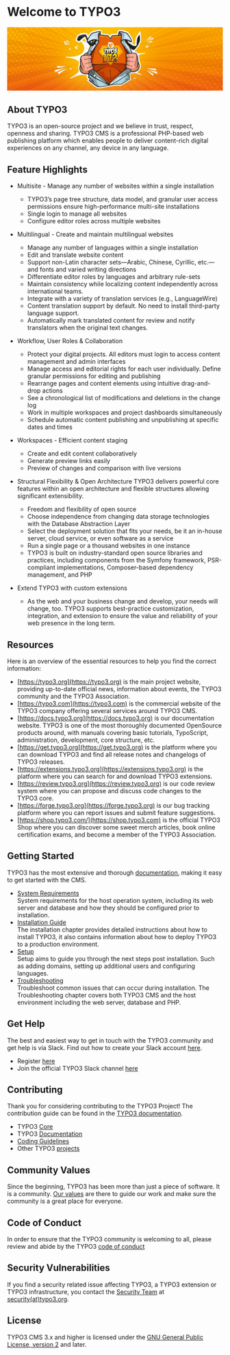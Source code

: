 # Welcome to TYPO3

![TYPO3 12 LTS has launched](https://github.com/TYPO3/.github/blob/main/profile/images/typo3-v12-lts-banner.jpg "TYPO3 v12 is here")

## About TYPO3

TYPO3 is an open-source project and we believe in trust, respect, openness and sharing.
TYPO3 CMS is a professional PHP-based web publishing platform which enables people to deliver content-rich digital experiences on any channel, any device in any language.

## Feature Highlights

- Multisite - Manage any number of websites within a single installation
  - TYPO3’s page tree structure, data model, and granular user access permissions ensure high-performance multi-site installations
  - Single login to manage all websites
  - Configure editor roles across multiple websites

- Multilingual - Create and maintain multilingual websites
  -  Manage any number of languages within a single installation
  -  Edit and translate website content
  -  Support non-Latin character sets—Arabic, Chinese, Cyrillic, etc.—and fonts and varied writing directions
  -  Differentiate editor roles by languages and arbitrary rule-sets
  -  Maintain consistency while localizing content independently across international teams.
  -  Integrate with a variety of translation services (e.g., LanguageWire)
  -  Content translation support by default. No need to install third-party language support.
  -  Automatically mark translated content for review and notify translators when the original text changes.

- Workflow, User Roles & Collaboration
  - Protect your digital projects. All editors must login to access content management and admin interfaces
  - Manage access and editorial rights for each user individually. Define granular permissions for editing and publishing
  - Rearrange pages and content elements using intuitive drag-and-drop actions
  - See a chronological list of modifications and deletions in the change log
  - Work in multiple workspaces and project dashboards simultaneously
  - Schedule automatic content publishing and unpublishing at specific dates and times

- Workspaces - Efficient content staging
  - Create and edit content collaboratively
  - Generate preview links easily
  - Preview of changes and comparison with live versions

- Structural Flexibility & Open Architecture
TYPO3 delivers powerful core features within an open architecture and flexible structures allowing significant extensibility.
  
  - Freedom and flexibility of open source
  - Choose independence from changing data storage technologies with the Database Abstraction Layer
  - Select the deployment solution that fits your needs, be it an in-house server, cloud service, or even software as a service
  - Run a single page or a thousand websites in one instance
  - TYPO3 is built on industry-standard open source libraries and practices, including components from the Symfony framework, PSR-compliant implementations, Composer-based dependency management, and PHP

- Extend TYPO3 with custom extensions 
  -  As the web and your business change and develop, your needs will change, too. TYPO3 supports best-practice customization, integration, and extension to ensure the value and reliability of your web presence in the long term.

## Resources
Here is an overview of the essential resources to help you find the correct information:
- [https://typo3.org](https://typo3.org) is the main project website, providing up-to-date official news, information about events, the TYPO3 community and the TYPO3 Association.
- [https://typo3.com](https://typo3.com) is the commercial website of the TYPO3 company offering several services around TYPO3 CMS.
- [https://docs.typo3.org](https://docs.typo3.org) is our documentation website. TYPO3 is one of the most thoroughly documented OpenSource products around, with manuals covering basic tutorials, TypoScript, administration, development, core structure, etc.
- [https://get.typo3.org](https://get.typo3.org) is the platform where you can download TYPO3 and find all release notes and changelogs of TYPO3 releases.
- [https://extensions.typo3.org](https://extensions.typo3.org) is the platform where you can search for and download TYPO3 extensions.
- [https://review.typo3.org](https://review.typo3.org) is our code review system where you can propose and discuss code changes to the TYPO3 core.
- [https://forge.typo3.org](https://forge.typo3.org) is our bug tracking platform where you can report issues and submit feature suggestions.
- [https://shop.typo3.com/](https://shop.typo3.com) is the official TYPO3 Shop where you can discover some sweet merch articles, book online certification exams, and become a member of the TYPO3 Association.

## Getting Started
TYPO3 has the most extensive and thorough [documentation](https://docs.typo3.org), making it easy to get started with the CMS.

- [System Requirements](https://docs.typo3.org/m/typo3/tutorial-getting-started/11.5/en-us/SystemRequirements/Index.html) <br />
System requirements for the host operation system, including its web server and database and how they should be configured prior to installation.
- [Installation Guide](https://docs.typo3.org/m/typo3/tutorial-getting-started/11.5/en-us/Installation/Index.html) <br />
  The installation chapter provides detailed instructions about how to install TYPO3, it also contains information about how to deploy TYPO3 to a production environment.
- [Setup](https://docs.typo3.org/m/typo3/tutorial-getting-started/11.5/en-us/Setup/Index.html) <br />
Setup aims to guide you through the next steps post installation. Such as adding domains, setting up additional users and configuring languages.
- [Troubleshooting](https://docs.typo3.org/m/typo3/guide-installation/10.4/en-us/Troubleshooting/Index.html) <br />
  Troubleshoot common issues that can occur during installation. The Troubleshooting chapter covers both TYPO3 CMS and the host environment including the web server, database and PHP.


## Get Help

The best and easiest way to get in touch with the TYPO3 community and get help is via Slack. Find out how to create your Slack account [here](https://typo3.org/community/meet/chat-slack).

- Register [here](https://my.typo3.org/about-mytypo3org/slack)
- Join the official TYPO3 Slack channel [here](https://typo3.slack.com/)

## Contributing

Thank you for considering contributing to the TYPO3 Project! The contribution guide can be found in the [TYPO3 documentation](https://docs.typo3.org/Home/Contribute.html).

- TYPO3 [Core](https://docs.typo3.org/m/typo3/guide-contributionworkflow/master/en-us/)
- TYPO3 [Documentation](https://docs.typo3.org/m/typo3/docs-how-to-document/master/en-us/WritingDocsOfficial/Index.html)
- [Coding Guidelines](https://docs.typo3.org/m/typo3/reference-coreapi/master/en-us/CodingGuidelines/Index.html)
- Other TYPO3 [projects](https://docs.typo3.org/m/typo3/team-t3oteam/master/en-us/)

## Community Values

Since the beginning, TYPO3 has been more than just a piece of software. It is a community. [Our values](https://typo3.org/community/values) are there to guide our work and make sure the community is a great place for everyone.

## Code of Conduct

In order to ensure that the TYPO3 community is welcoming to all, please review and abide by the TYPO3 [code of conduct](https://typo3.org/community/values/code-of-conduct)

## Security Vulnerabilities

If you find a security related issue affecting TYPO3, a TYPO3 extension or TYPO3 infrastructure,
you contact the [Security Team](https://typo3.org/community/teams/security) at [security(at)typo3.org](mailto:security@typo3.org).

## License

TYPO3 CMS 3.x and higher is licensed under the [GNU General Public License, version 2](http://www.gnu.org/licenses/gpl-2.0.html) and later.